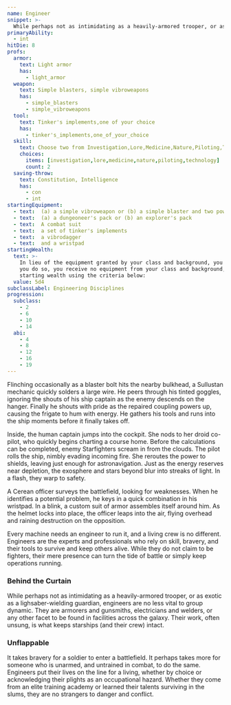 ```yaml
---
name: Engineer
snippet: >-
  While perhaps not as intimidating as a heavily-armored trooper, or as exotic as a lighsaber-wielding guardian, engineers are no less vital to group dynamic
primaryAbility:
  - int
hitDie: 8
profs:
  armor:
    text: Light armor
    has:
      - light_armor
  weapon:
    text: Simple blasters, simple vibroweapons
    has:
      - simple_blasters
      - simple_vibroweapons
  tool:
    text: Tinker's implements,one of your choice
    has:
      - tinker's_implements,one_of_your_choice
  skill:
    text: Choose two from Investigation,Lore,Medicine,Nature,Piloting,Technology
    choices:
      items: [investigation,lore,medicine,nature,piloting,technology]
      count: 2
  saving-throw:
    text: Constitution, Intelligence
    has:
      - con
      - int
startingEquipment:
  - text:  (a) a simple vibroweapon or (b) a simple blaster and two power cells
  - text:  (a) a dungeoneer's pack or (b) an explorer's pack
  - text:  A combat suit
  - text:  a set of tinker's implements
  - text:  a vibrodagger
  - text:  and a wristpad
startingWealth:
  text: >-
    In lieu of the equipment granted by your class and background, you can elect to purchase your starting gear. If
    you do so, you receive no equipment from your class and background, and instead roll for your
    starting wealth using the criteria below:
  value: 5d4
subclassLabel: Engineering Disciplines
progression:
  subclass:
    - 2
    - 6
    - 10
    - 14
  abi:
    - 4
    - 8
    - 12
    - 16
    - 19
---
```

Flinching occasionally as a blaster bolt hits the nearby bulkhead, a Sullustan mechanic quickly solders a large wire. He peers through his tinted goggles, ignoring the shouts of his ship captain as the enemy descends on the hanger. Finally he shouts with pride as the repaired coupling powers up, causing the frigate to hum with energy. He gathers his tools and runs into the ship moments before it finally takes off. 

Inside, the human captain jumps into the cockpit. She nods to her droid co-pilot, who quickly begins charting a course home. Before the calculations can be completed, enemy Starfighters scream in from the clouds. The pilot rolls the ship, nimbly evading incoming fire. She reroutes the power to shields, leaving just enough for astronavigation. Just as the energy reserves near depletion, the exosphere and stars beyond blur into streaks of light. In a flash, they warp to safety. 

A Cerean officer surveys the battlefield, looking for weaknesses. When he identifies a potential problem, he keys in a quick combination in his wristpad. In a blink, a custom suit of armor assembles itself around him. As the helmet locks into place, the officer leaps into the air, flying overhead and raining destruction on the opposition.

Every machine needs an engineer to run it, and a living crew is no different. Engineers are the experts and professionals who rely on skill, bravery, and their tools to survive and keep others alive. While they do not claim to be fighters, their mere presence can turn the tide of battle or simply keep operations running.

### Behind the Curtain
While perhaps not as intimidating as a heavily-armored trooper, or as exotic as a lighsaber-wielding guardian, engineers are no less vital to group dynamic. They are armorers and gunsmiths, electricians and welders, or any other facet to be found in facilities across the galaxy. Their work, often unsung, is what keeps starships (and their crew) intact.

### Unflappable
It takes bravery for a soldier to enter a battlefield. It perhaps takes more for someone who is unarmed, and untrained in combat, to do the same. Engineers put their lives on the line for a living, whether by choice or acknowledging their plights as an occupational hazard. Whether they come from an elite training academy or learned their talents surviving in the slums, they are no strangers to danger and conflict.
